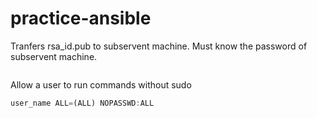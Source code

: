 # practice-ansible

Tranfers rsa_id.pub to subservent machine. Must know the password of subservent machine.
```ssh-copy-id <USER_NAME>@<IP_ADDRESS>
```
Allow a user to run commands without sudo
```javascript
user_name ALL=(ALL) NOPASSWD:ALL
```
